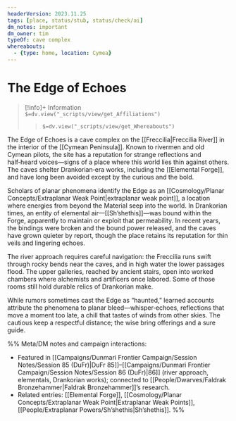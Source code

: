 ```yaml
---
headerVersion: 2023.11.25
tags: [place, status/stub, status/check/ai]
dm_notes: important
dm_owner: tim
typeOf: cave complex
whereabouts:
  - {type: home, location: Cymea}
---
```

# The Edge of Echoes
>[!info]+ Information  
> `$=dv.view("_scripts/view/get_Affiliations")`  
>> `$=dv.view("_scripts/view/get_Whereabouts")`

The Edge of Echoes is a cave complex on the [[Freccilia|Freccilia River]] in the interior of the [[Cymean Peninsula]]. Known to rivermen and old Cymean pilots, the site has a reputation for strange reflections and half‑heard voices—signs of a place where this world lies thin against others. The caves shelter Drankorian‑era works, including the [[Elemental Forge]], and have long been avoided except by the curious and the bold.

Scholars of planar phenomena identify the Edge as an [[Cosmology/Planar Concepts/Extraplanar Weak Point|extraplanar weak point]], a location where energies from beyond the Material seep into the world. In Drankorian times, an entity of elemental air—[[Sh’shethis]]—was bound within the Forge, apparently to maintain or exploit that permeability. In recent years, the bindings were broken and the bound power released, and the caves have grown quieter by report, though the place retains its reputation for thin veils and lingering echoes.

The river approach requires careful navigation: the Freccilia runs swift through rocky bends near the caves, and in high water the lower passages flood. The upper galleries, reached by ancient stairs, open into worked chambers where alchemists and artificers once labored. Some of those rooms still hold durable relics of Drankorian make.

While rumors sometimes cast the Edge as “haunted,” learned accounts attribute the phenomena to planar bleed—whisper‑echoes, reflections that move a moment too late, a chill that tastes of winds from other skies. The cautious keep a respectful distance; the wise bring offerings and a sure guide.

%%
Meta/DM notes and campaign interactions:
- Featured in [[Campaigns/Dunmari Frontier Campaign/Session Notes/Session 85 (DuFr)|DuFr 85]]–[[Campaigns/Dunmari Frontier Campaign/Session Notes/Session 86 (DuFr)|86]] (river approach, elementals, Drankorian works); connected to [[People/Dwarves/Faldrak Bronzehammer|Faldrak Bronzehammer]]’s research.
- Related entries: [[Elemental Forge]], [[Cosmology/Planar Concepts/Extraplanar Weak Point|Extraplanar Weak Points]], [[People/Extraplanar Powers/Sh’shethis|Sh’shethis]].
%%
